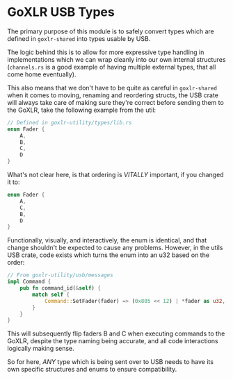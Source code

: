 # GoXLR USB Types

The primary purpose of this module is to safely convert types which are defined in `goxlr-shared` 
into types usable by USB.

The logic behind this is to allow for more expressive type handling in implementations which we 
can wrap cleanly into our own internal structures (`channels.rs` is a good example of having multiple
external types, that all come home eventually).

This also means that we don't have to be quite as careful in `goxlr-shared` when it comes to moving,
renaming and reordering structs, the USB crate will always take care of making sure they're correct
before sending them to the GoXLR, take the following example from the util:

```rust
// Defined in goxlr-utility/types/lib.rs
enum Fader {
    A,
    B,
    C,
    D
}
```

What's not clear here, is that ordering is *VITALLY* important, if you changed it to:

```rust
enum Fader {
    A,
    C,
    B,
    D
}
```

Functionally, visually, and interactively, the enum is identical, and that change shouldn't be
expected to cause any problems. However, in the utils USB crate, code exists which turns the enum
into an u32 based on the order:
```rust
// From goxlr-utility/usb/messages
impl Command {
    pub fn command_id(&self) {
        match self {
            Command::SetFader(fader) => (0x805 << 12) | *fader as u32,            
        }        
    }
}
```
This will subsequently flip faders B and C when executing commands to the GoXLR, despite the type 
naming being accurate, and all code interactions logically making sense.

So for here, *ANY* type which is being sent over to USB needs to have its own specific structures
and enums to ensure compatibility.